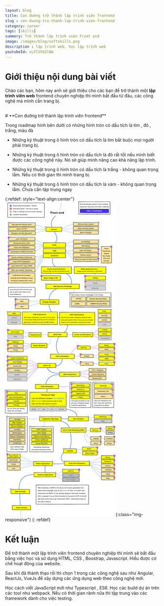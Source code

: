 ```yaml
---
layout: blog
title: Con đường trở thành lập trình viên frontend
slug : con-duong-tro-thanh-lap-trinh-vien-frontend
category: career
tags: [skills]
summery: Trở thành lập trình viên Front end    
image: /images/blog/softskills.png
description : lập trình web, học lập trình web
youtubeId: xLFCVXGSlNA
---
```


# **Giới thiệu nội dung bài viết**

Chào các bạn, hôm nay anh sẽ giới thiệu cho các bạn để trở thành một <b>lập trình viên web</b> frontend chuyên nghiệp thì mình bắt đầu từ đâu, các công nghệ mà mình cần trang bị.

<br>
# **Con đường trở thành lập trình viên frontend**

Trong roadmap hình bên dưới có những hình tròn có dấu tích là tím , đỏ , trắng, màu đà

- Những kỷ thuật trong ô hình tròn có dấu tích là tím bắt buộc mọi người phải trang bị.

- Những kỷ thuật trong ô hình tròn có dấu tích là đỏ rất tốt nếu mình biết được các công nghệ này. Nó sẽ giúp mình nâng cao khả năng lập trình.

- Những kỷ thuật trong ô hình tròn có dấu tích là trắng -  không quan trọng lắm. Nếu có thời gian thì mình trang bị.

- Những kỷ thuật trong ô hình tròn có dấu tích là xám -  không quan trọng lắm. Chưa cần tập trung ngay

{:refdef: style="text-align:center"}
![javaroadmap](/images/post/softskills/roadmapfrontend.png){:class="img-responsive"}
{: refdef}


# **Kết luận**

Để trở thành một lập trình viên frontend chuyên nghiệp thì mình sẽ bắt đầu bằng việc học và sử dụng HTML, CSS , Boostrap, Javascript. Hiểu được cơ chế hoạt động của website.

Sau khi đã thành thạo rồi thì chọn 1 trong các công nghệ sau như Angular, ReactJs, VueJs để xây dựng các ứng dụng web theo công nghệ mới.

Học cách viết JavaScript mới như Typescript , ES6. Học các build dự án trên các tool như webpack. Nếu có thời gian rãnh nữa thì tập trung vào các  framework dành cho việc testing.
